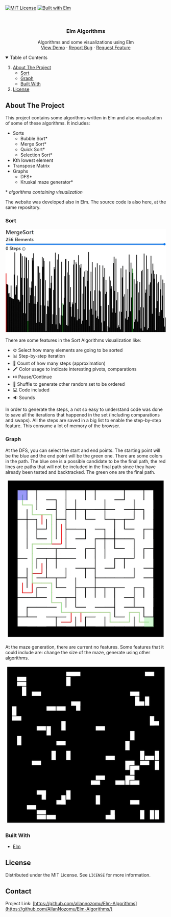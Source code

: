 <!-- Template by https://github.com/othneildrew/Best-README-Template -->
[![MIT License][license-shield]][license-url]
[![Built with Elm][built-with-shield]](https://elm-lang.org/)

<!-- PROJECT LOGO -->
<br />
<p align="center">
  <h3 align="center">Elm Algorithms</h3>

  <p align="center">
    Algorithms and some visualizations using Elm
    <br />
    <a href="https://allannozomu.github.io/Elm-Algorithms/">View Demo</a>
    ·
    <a href="https://github.com/AllanNozomu/Elm-Algorithms">Report Bug</a>
    ·
    <a href="https://github.com/AllanNozomu/Elm-Algorithms">Request Feature</a>
  </p>
</p>



<!-- TABLE OF CONTENTS -->
<details open="open">
  <summary>Table of Contents</summary>
  <ol>
    <li>
      <a href="#about-the-project">About The Project</a>
      <ul>
        <li><a href="#built-with">Sort</a></li>
        <li><a href="#built-with">Graph</a></li>
        <li><a href="#built-with">Built With</a></li>
      </ul>
    </li>
    <li><a href="#license">License</a></li>
  </ol>
</details>



<!-- ABOUT THE PROJECT -->
## About The Project

This project contains some algorithms written in Elm and also visualization of some of these algorithms. It includes:

* Sorts
    * Bubble Sort*
    * Merge Sort*
    * Quick Sort*
    * Selection Sort*
* Kth lowest element
* Transpose Matrix
* Graphs
    * DFS*
    * Kruskal maze generator*

\* _algorithms containing visualization_

The website was developed also in Elm. The source code is also here, at the same repository.

### Sort

![Merge Sort][sort-gif]

There are some features in the Sort Algorithms visualization like:

* :gear: Select how many elements are going to be sorted
* :bar_chart: Step-by-step iteration
* :1234: Count of how many steps (approximation)
* :crayon: Color usage to indicate interesting pivots, comparations
* :play_or_pause_button: Pause/Continue
* :game_die: Shuffle to generate other random set to be ordered
* :computer: Code included
* :sound: Sounds

In order to generate the steps, a not so easy to understand code was done to save all the iterations that happened in the set (including comparations and swaps). All the steps are saved in a big list to enable the step-by-step feature. This consume a lot of memory of the browser.

### Graph

At the DFS, you can select the start and end points. The starting point will be the blue and the end point will be the green one. 
There are some colors in the path. The blue one is a possible candidate to be the final path, the red lines are paths that will not be included in the final path since they have already been tested and backtracked. The green one are the final path. 

![dfs][dfs-gif]

At the maze generation, there are current no features. Some features that it could include are: change the size of the maze, generate using other algorithms.

![Kruskal Maze Generator][maze-gif]

### Built With

* [Elm](https://elm-lang.org/)

<!-- LICENSE -->
## License

Distributed under the MIT License. See `LICENSE` for more information.



<!-- CONTACT -->
## Contact

Project Link: [https://github.com/allannozomu/Elm-Algorithms](https://github.com/AllanNozomu/Elm-Algorithms/)

[license-shield]: https://img.shields.io/github/license/allannozomu/Elm-Algorithms.svg?style=for-the-badge 
[license-url]: https://github.com/AllanNozomu/Elm-Algorithms/blob/master/LICENSE
[built-with-shield]: https://img.shields.io/badge/Built%20with-Elm-5FABDC?style=for-the-badge
[sort-gif]: images/mergesort.gif
[dfs-gif]: images/dfs.gif
[maze-gif]: images/maze.gif